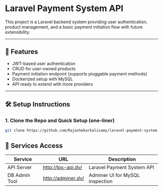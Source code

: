 # Laravel Payment System API

This project is a Laravel backend system providing user authentication, product management, and a basic payment initiation flow with future extensibility.

---

## 🚀 Features

- JWT-based user authentication
- CRUD for user-owned products
- Payment initiation endpoint (supports pluggable payment methods)
- Dockerized setup with MySQL
- API ready to extend with more providers

---

## 🛠 Setup Instructions

### 1. Clone the Repo and Quick Setup (one-liner)

```bash
git clone https://github.com/Rajashekarkalisamy/laravel-payment-system.git && cd laravel-payment-system && bash ./start.sh
```


## 📡 Services Access

| Service       | URL                      | Description                     |
|---------------|--------------------------|---------------------------------|
| API Server    | http://lps-api.dv/       | Laravel Payment System API      |
| DB Admin Tool | http://adminer.dv/       | Adminer UI for MySQL inspection |
